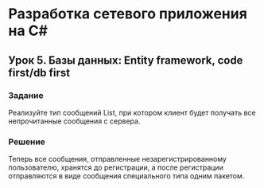 # Разработка сетевого приложения на C#

## Урок 5. Базы данных: Entity framework, code first/db first

### Задание

Реализуйте тип сообщений List, при котором клиент будет получать все непрочитанные сообщения с сервера.

### Решение

Теперь все сообщения, отправленные незарегистрированному пользователю, хранятся до регистрации, а после регистрации отправляются в виде сообщения специального типа одним пакетом.
